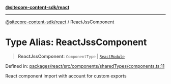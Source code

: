 [**@sitecore-content-sdk/react**](../README.md)

***

[@sitecore-content-sdk/react](../README.md) / ReactJssComponent

# Type Alias: ReactJssComponent

> **ReactJssComponent**: `ComponentType` \| [`ReactModule`](ReactModule.md)

Defined in: [packages/react/src/components/sharedTypes/components.ts:11](https://github.com/Sitecore/content-sdk/blob/0d1933830661df0273ddb41b92f4a0934e861521/packages/react/src/components/sharedTypes/components.ts#L11)

React component import with account for custom exports
